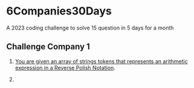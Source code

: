 # 6Companies30Days
A 2023 coding challenge to solve 15 question in 5 days for a month


## Challenge Company 1

1) [You are given an array of strings tokens that represents an arithmetic expression in a Reverse Polish Notation](https://leetcode.com/problems/evaluate-reverse-polish-notation/).

2) 